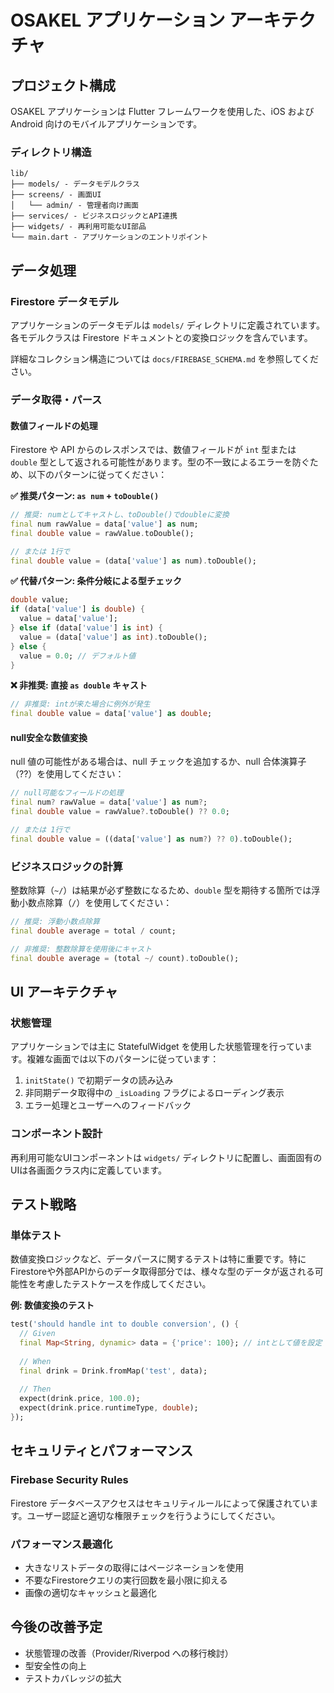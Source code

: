 # OSAKEL アプリケーション アーキテクチャ

## プロジェクト構成

OSAKEL アプリケーションは Flutter フレームワークを使用した、iOS および Android 向けのモバイルアプリケーションです。

### ディレクトリ構造

```
lib/
├── models/ - データモデルクラス
├── screens/ - 画面UI
│   └── admin/ - 管理者向け画面
├── services/ - ビジネスロジックとAPI連携
├── widgets/ - 再利用可能なUI部品
└── main.dart - アプリケーションのエントリポイント
```

## データ処理

### Firestore データモデル

アプリケーションのデータモデルは `models/` ディレクトリに定義されています。各モデルクラスは Firestore ドキュメントとの変換ロジックを含んでいます。

詳細なコレクション構造については `docs/FIREBASE_SCHEMA.md` を参照してください。

### データ取得・パース

#### 数値フィールドの処理

Firestore や API からのレスポンスでは、数値フィールドが `int` 型または `double` 型として返される可能性があります。型の不一致によるエラーを防ぐため、以下のパターンに従ってください：

**✅ 推奨パターン: `as num` + `toDouble()`**

```dart
// 推奨: numとしてキャストし、toDouble()でdoubleに変換
final num rawValue = data['value'] as num;
final double value = rawValue.toDouble();

// または 1行で
final double value = (data['value'] as num).toDouble();
```

**✅ 代替パターン: 条件分岐による型チェック**

```dart
double value;
if (data['value'] is double) {
  value = data['value'];
} else if (data['value'] is int) {
  value = (data['value'] as int).toDouble();
} else {
  value = 0.0; // デフォルト値
}
```

**❌ 非推奨: 直接 `as double` キャスト**

```dart
// 非推奨: intが来た場合に例外が発生
final double value = data['value'] as double; 
```

#### null安全な数値変換

null 値の可能性がある場合は、null チェックを追加するか、null 合体演算子（??）を使用してください：

```dart
// null可能なフィールドの処理
final num? rawValue = data['value'] as num?;
final double value = rawValue?.toDouble() ?? 0.0;

// または 1行で
final double value = ((data['value'] as num?) ?? 0).toDouble();
```

### ビジネスロジックの計算

整数除算（`~/`）は結果が必ず整数になるため、`double` 型を期待する箇所では浮動小数点除算（`/`）を使用してください：

```dart
// 推奨: 浮動小数点除算
final double average = total / count;

// 非推奨: 整数除算を使用後にキャスト
final double average = (total ~/ count).toDouble();
```

## UI アーキテクチャ

### 状態管理

アプリケーションでは主に StatefulWidget を使用した状態管理を行っています。複雑な画面では以下のパターンに従っています：

1. `initState()` で初期データの読み込み
2. 非同期データ取得中の `_isLoading` フラグによるローディング表示
3. エラー処理とユーザーへのフィードバック

### コンポーネント設計

再利用可能なUIコンポーネントは `widgets/` ディレクトリに配置し、画面固有のUIは各画面クラス内に定義しています。

## テスト戦略

### 単体テスト

数値変換ロジックなど、データパースに関するテストは特に重要です。特にFirestoreや外部APIからのデータ取得部分では、様々な型のデータが返される可能性を考慮したテストケースを作成してください。

**例: 数値変換のテスト**

```dart
test('should handle int to double conversion', () {
  // Given
  final Map<String, dynamic> data = {'price': 100}; // intとして値を設定
  
  // When
  final drink = Drink.fromMap('test', data);
  
  // Then
  expect(drink.price, 100.0);
  expect(drink.price.runtimeType, double);
});
```

## セキュリティとパフォーマンス

### Firebase Security Rules

Firestore データベースアクセスはセキュリティルールによって保護されています。ユーザー認証と適切な権限チェックを行うようにしてください。

### パフォーマンス最適化

- 大きなリストデータの取得にはページネーションを使用
- 不要なFirestoreクエリの実行回数を最小限に抑える
- 画像の適切なキャッシュと最適化

## 今後の改善予定

- 状態管理の改善（Provider/Riverpod への移行検討）
- 型安全性の向上
- テストカバレッジの拡大
